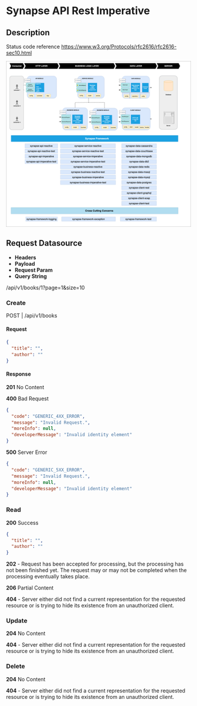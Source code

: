 # Synapse API Rest Imperative

## Description


Status code reference https://www.w3.org/Protocols/rfc2616/rfc2616-sec10.html

![image](./assets/synapse-api-architecture.drawio.png)

## Request Datasource

- **Headers** 
- **Payload** 
- **Request Param** 
- **Query String** 

/api/v1/books/1?page=1&size=10

### Create

POST | /api/v1/books

#### Request

```json
{
  "title": "",
  "author": ""
}
```

#### Response

**201**  No Content

**400** Bad Request

```json
{
  "code": "GENERIC_4XX_ERROR",
  "message": "Invalid Request.",
  "moreInfo": null,
  "developerMessage": "Invalid identity element"
}
```

**500** Server Error

```json
{
  "code": "GENERIC_5XX_ERROR",
  "message": "Invalid Request.",
  "moreInfo": null,
  "developerMessage": "Invalid identity element"
}
```


### Read

**200** Success

```json
{
  "title": "",
  "author": ""
}
```

**202** - Request has been accepted for processing, but the processing has not been finished yet. The request may or may not be completed when the processing eventually takes place.

**206** Partial Content

**404** - Server either did not find a current representation for the requested resource or is trying to hide its existence from an unauthorized client.

### Update

**204** No Content

**404** - Server either did not find a current representation for the requested resource or is trying to hide its existence from an unauthorized client.

### Delete

**204** No Content

**404** - Server either did not find a current representation for the requested resource or is trying to hide its existence from an unauthorized client.